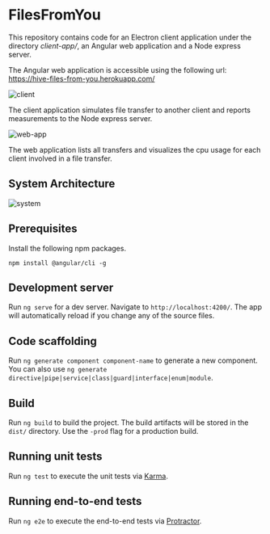 # FilesFromYou

This repository contains code for an Electron client application under the directory _client-app/_, an Angular web application and a Node express server.

The Angular web application is accessible using the following url: https://hive-files-from-you.herokuapp.com/

![client](/Users/reginbald/Projects/jobhunt/files-from-you/imgs/client-app.png)

The client application simulates file transfer to another client and reports measurements to the Node express server.

![web-app](/Users/reginbald/Projects/jobhunt/files-from-you/imgs/web-app.png)

The web application lists all transfers and visualizes the cpu usage for each client involved in a file transfer.

## System Architecture

![system](/Users/reginbald/Projects/jobhunt/files-from-you/imgs/system.png)

## Prerequisites

Install the following npm packages.

`npm install @angular/cli -g`

## Development server

Run `ng serve` for a dev server. Navigate to `http://localhost:4200/`. The app will automatically reload if you change any of the source files.

## Code scaffolding

Run `ng generate component component-name` to generate a new component. You can also use `ng generate directive|pipe|service|class|guard|interface|enum|module`.

## Build

Run `ng build` to build the project. The build artifacts will be stored in the `dist/` directory. Use the `-prod` flag for a production build.

## Running unit tests

Run `ng test` to execute the unit tests via [Karma](https://karma-runner.github.io).

## Running end-to-end tests

Run `ng e2e` to execute the end-to-end tests via [Protractor](http://www.protractortest.org/).
